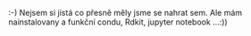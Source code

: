 :-)
Nejsem si jistá co přesně měly jsme se nahrat sem. Ale mám nainstalovany a funkční condu, Rdkit, jupyter notebook ...:))
